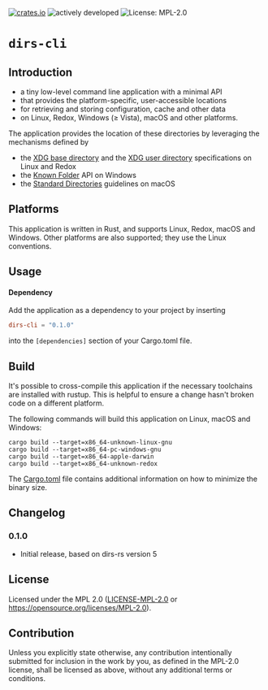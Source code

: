 [![crates.io](https://img.shields.io/crates/v/dirs-cli.svg)](https://crates.io/crates/dirs-cli)
![actively developed](https://img.shields.io/badge/maintenance-actively--developed-brightgreen.svg)
![License: MPL-2.0](https://shields.io/badge/license-MPL--2.0-orange.svg)

# `dirs-cli`

## Introduction

- a tiny low-level command line application with a minimal API
- that provides the platform-specific, user-accessible locations
- for retrieving and storing configuration, cache and other data
- on Linux, Redox, Windows (≥ Vista), macOS and other platforms.

The application provides the location of these directories by leveraging the mechanisms defined by
- the [XDG base directory](https://standards.freedesktop.org/basedir-spec/basedir-spec-latest.html) and
  the [XDG user directory](https://www.freedesktop.org/wiki/Software/xdg-user-dirs/) specifications on Linux and Redox
- the [Known Folder](https://msdn.microsoft.com/en-us/library/windows/desktop/dd378457.aspx) API on Windows
- the [Standard Directories](https://developer.apple.com/library/content/documentation/FileManagement/Conceptual/FileSystemProgrammingGuide/FileSystemOverview/FileSystemOverview.html#//apple_ref/doc/uid/TP40010672-CH2-SW6)
  guidelines on macOS

## Platforms

This application is written in Rust, and supports Linux, Redox, macOS and Windows.
Other platforms are also supported; they use the Linux conventions.

## Usage

#### Dependency

Add the application as a dependency to your project by inserting

```toml
dirs-cli = "0.1.0"
```

into the `[dependencies]` section of your Cargo.toml file.

## Build

It's possible to cross-compile this application if the necessary toolchains are installed with rustup.
This is helpful to ensure a change hasn't broken code on a different platform.

The following commands will build this application on Linux, macOS and Windows:

```
cargo build --target=x86_64-unknown-linux-gnu
cargo build --target=x86_64-pc-windows-gnu
cargo build --target=x86_64-apple-darwin
cargo build --target=x86_64-unknown-redox
```

The [Cargo.toml](Cargo.toml) file contains additional information on how to minimize the binary size.

## Changelog

### 0.1.0
- Initial release, based on dirs-rs version 5

## License

Licensed under the MPL 2.0 ([LICENSE-MPL-2.0](LICENSE-MPL-2.0) or https://opensource.org/licenses/MPL-2.0).

## Contribution

Unless you explicitly state otherwise, any contribution intentionally submitted
for inclusion in the work by you, as defined in the MPL-2.0 license, shall be
licensed as above, without any additional terms or conditions.
